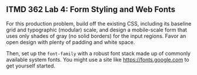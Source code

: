 ## ITMD 362 Lab 4: Form Styling and Web Fonts

For this production problem, build off the existing CSS, including its baseline grid and typographic (modular) scale, and design a mobile-scale form that uses only shades of gray (no solid borders) for the input regions. Favor an open design with plenty of padding and white space.

Then, set up the `font-family` with a robust font stack made up of commonly available system fonts. You might use a site like https://fonts.google.com to get yourself started.